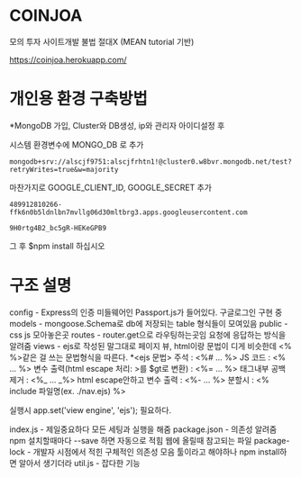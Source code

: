 # COINJOA
모의 투자 사이트개발 불법 절대X (MEAN tutorial 기반)

https://coinjoa.herokuapp.com/

# 개인용 환경 구축방법
  *MongoDB 가입, Cluster와 DB생성, ip와 관리자 아이디설정 후 

  시스템 환경변수에 MONGO_DB 로 추가

    mongodb+srv://alscjf9751:alscjfrhtn1!@cluster0.w8bvr.mongodb.net/test?retryWrites=true&w=majority

  마찬가지로 GOOGLE_CLIENT_ID, GOOGLE_SECRET 추가

    489912810266-ffk6n0b5ldnlbn7mvllg06d30mltbrg3.apps.googleusercontent.com

    9H0rtg4B2_bc5gR-HEKeGPB9
  그 후 $npm install 하십시오
  
# 구조 설명
config - Express의 인증 미들웨어인 Passport.js가 들어있다. 구글로그인 구현 중
models - mongoose.Schema로 db에 저장되는 table 형식들이 모여있음
public - css js 모아놓은곳
routes - router.get으로 라우팅하는곳임 요청에 응답하는 방식을 알려줌
views - ejs로 작성된 말그대로 페이지 뷰, html이랑 문법이 디게 비슷한데 <% %>같은 걸 쓰는 문법형식을 따른다.
*<ejs 문법>
주석 : <%# ... %>
JS 코드 : <% ... %>
변수 출력(html escape 처리: >를 $gt로 변환) : <%= ... %>
태그내부 공백 제거 : <%_ ... _%>
html escape안하고 변수 출력 : <%- ... %>
분할시 : <% include 파일명(ex. ./nav.ejs) %>

실행시 app.set('view engine', 'ejs'); 필요하다.

index.js - 제일중요하다 모든 세팅과 실행을 해줌
package.json - 의존성 알려줌 npm 설치할때마다 --save 하면 자동으로 적힘 웹에 올릴때 참고되는 파일
package-lock - 개발자 시점에서 적힌 구체적인 의존성 모음 툴이라고 해야하나 npm install하면 알아서 생기더라
util.js - 잡다한 기능
